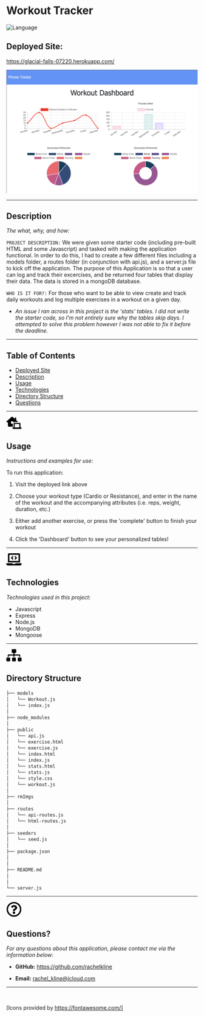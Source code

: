 # Workout Tracker
![Language](https://img.shields.io/static/v1?label=JavaScript&message=language&color=brightgreen)

## Deployed Site:
https://glacial-falls-07220.herokuapp.com/


![IMAGE](rmImgs/dashboard.png)

---

## Description

  *The what, why, and how:*

`PROJECT DESCRIPTION:` We were given some starter code (including pre-built HTML and some Javascript) and tasked with making the application functional. In order to do this, I had to create a few different files including a models folder, a routes folder (in conjunction with api.js), and a server.js file to kick off the application. The purpose of this Application is so that a user can log and track their excercises, and be returned four tables that display their data. The data is stored in a mongoDB database.


`WHO IS IT FOR?:` For those who want to be able to view create and track daily workouts and log multiple exercises in a workout on a given day.

 - *An issue I ran across in this project is the 'stats' tables. I did not write the starter code, so I'm not entirely sure why the tables skip days. I attempted to solve this problem however I was not able to fix it before the deadline.*

  ---


## Table of Contents

  - [Deployed Site](#deployed-site)
  - [Description](#description)
  - [Usage](#usage)
  - [Technologies](#technologies)
  - [Directory Structure](#directory-structure)
  - [Questions](#questions)
 
 ---

<img src = "rmImgs/laptop-house-solid.svg" width="40">


## Usage
  *Instructions and examples for use:*

To run this application:
1. Visit the deployed link above

2. Choose your workout type (Cardio or Resistance), and enter in the name of the workout and the accompanying attributes (i.e. reps, weight, duration, etc.)

4. Either add another exercise, or press the 'complete' button to finish your workout

5. Click the 'Dashboard' button to see your personalized tables!
---

<img src = "rmImgs/laptop-code-solid.svg" width="40">


## Technologies
*Technologies used in this project:*
 - Javascript
 - Express
 - Node.js
 - MongoDB
 - Mongoose

 ---
 <img src = "rmImgs/sitemap-solid.svg" width="40">

## Directory Structure
```
├── models
│   └── Workout.js
│   └── index.js
│ 
├── node_modules
│ 
├── public
│   └── api.js 
│   └── exercise.html
│   └── exercise.js 
│   └── index.html
│   └── index.js
│   └── stats.html
│   └── stats.js 
│   └── style.css
│   └── workout.js      
│
├── rmImgs
│
├── routes
│   └── api-routes.js
│   └── html-routes.js
│
├── seeders
│   └── seed.js
│ 
├── package.json
│ 
│ 
├── README.md
│
│  
└── server.js
```

---

<img src = "rmImgs/question-circle-regular.svg" width="40">

## Questions?

  *For any questions about this application, please contact me via the information below:*

  * **GitHub:** https://github.com/rachelkline
  
  * **Email:** rachel_kline@icloud.com

---
  <br>

  [Icons provided by https://fontawesome.com/]